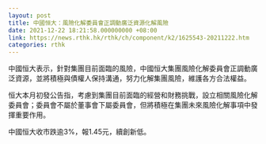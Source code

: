 ```yaml
---
layout: post
title: 中國恒大：風險化解委員會正調動廣泛資源化解風險
date: 2021-12-22 18:21:58.000000000 +08:00
link: https://news.rthk.hk/rthk/ch/component/k2/1625543-20211222.htm
categories: rthk
---
```


中國恒大表示，針對集團目前面臨的風險，中國恒大集團風險化解委員會正調動廣泛資源，並將積極與債權人保持溝通，努力化解集團風險，維護各方合法權益。

恒大本月初發公告指，考慮到集團目前面臨的經營和財務挑戰，設立相關風險化解委員會；委員會不屬於董事會下屬委員會，但將積極在集團未來風險化解事項中發揮重要作用。

中國恒大收市跌逾3%，報1.45元，續創新低。
